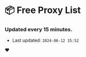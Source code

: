 # :package: Free Proxy List
### Updated every 15 minutes.

- Last updated: `2024-06-12 15:52`

:heart:
